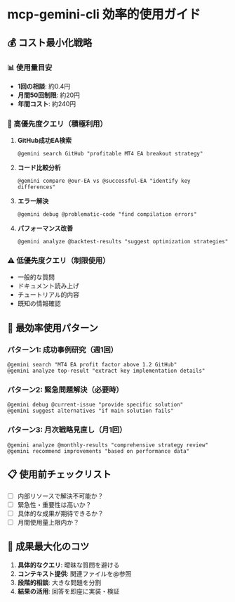 # mcp-gemini-cli 効率的使用ガイド

## 💰 コスト最小化戦略

### 📊 使用量目安
- **1回の相談**: 約0.4円
- **月間50回制限**: 約20円
- **年間コスト**: 約240円

### 🎯 高優先度クエリ（積極利用）
1. **GitHub成功EA検索**
   ```
   @gemini search GitHub "profitable MT4 EA breakout strategy"
   ```

2. **コード比較分析**
   ```
   @gemini compare @our-EA vs @successful-EA "identify key differences"
   ```

3. **エラー解決**
   ```
   @gemini debug @problematic-code "find compilation errors"
   ```

4. **パフォーマンス改善**
   ```
   @gemini analyze @backtest-results "suggest optimization strategies"
   ```

### ⚠️ 低優先度クエリ（制限使用）
- 一般的な質問
- ドキュメント読み上げ
- チュートリアル的内容
- 既知の情報確認

## 🚀 最効率使用パターン

### パターン1: 成功事例研究（週1回）
```
@gemini search "MT4 EA profit factor above 1.2 GitHub"
@gemini analyze top-result "extract key implementation details"
```

### パターン2: 緊急問題解決（必要時）
```
@gemini debug @current-issue "provide specific solution"
@gemini suggest alternatives "if main solution fails"
```

### パターン3: 月次戦略見直し（月1回）
```
@gemini analyze @monthly-results "comprehensive strategy review"
@gemini recommend improvements "based on performance data"
```

## 📋 使用前チェックリスト
- [ ] 内部リソースで解決不可能か？
- [ ] 緊急性・重要性は高いか？
- [ ] 具体的な成果が期待できるか？
- [ ] 月間使用量上限内か？

## 🎯 成果最大化のコツ
1. **具体的なクエリ**: 曖昧な質問を避ける
2. **コンテキスト提供**: 関連ファイルを@参照
3. **段階的相談**: 大きな問題を分割
4. **結果の活用**: 回答を即座に実装・検証

